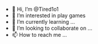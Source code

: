 - 👋 Hi, I’m @Tired1o1
- 👀 I’m interested in play games
- 🌱 I’m currently learning ...
- 💞️ I’m looking to collaborate on ...
- 📫 How to reach me ...

<!---
Tired1o1/Tired1o1 is a ✨ special ✨ repository because its `README.md` (this file) appears on your GitHub profile.
You can click the Preview link to take a look at your changes.
--->
